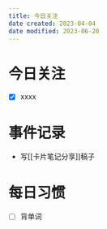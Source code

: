 ```yaml
---
title: 今日关注
date created: 2023-04-04
date modified: 2023-06-20
---
```


# 今日关注

- [x] xxxx

# 事件记录

- 写[[卡片笔记分享]]稿子

# 每日习惯

- [ ] 背单词

#
